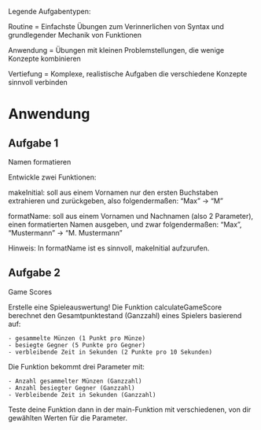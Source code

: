 Legende Aufgabentypen:

Routine = Einfachste Übungen zum Verinnerlichen von Syntax und grundlegender Mechanik von Funktionen

Anwendung = Übungen mit kleinen Problemstellungen, die wenige Konzepte kombinieren

Vertiefung = Komplexe, realistische Aufgaben die verschiedene Konzepte sinnvoll verbinden


# Anwendung

## Aufgabe 1

Namen formatieren

Entwickle zwei Funktionen:

makeInitial: soll aus einem Vornamen nur den ersten Buchstaben extrahieren und zurückgeben, also folgendermaßen:
“Max” → “M”

formatName: soll aus einem Vornamen und Nachnamen (also 2 Parameter), einen formatierten Namen ausgeben, und zwar folgendermaßen:
“Max”, “Mustermann” → “M. Mustermann”

Hinweis: In formatName ist es sinnvoll, makeInitial aufzurufen.


## Aufgabe 2

Game Scores

Erstelle eine Spieleauswertung! Die Funktion calculateGameScore berechnet den Gesamtpunktestand (Ganzzahl) eines Spielers basierend auf:

    - gesammelte Münzen (1 Punkt pro Münze)
    - besiegte Gegner (5 Punkte pro Gegner)
    - verbleibende Zeit in Sekunden (2 Punkte pro 10 Sekunden)

Die Funktion bekommt drei Parameter mit:

    - Anzahl gesammelter Münzen (Ganzzahl)
    - Anzahl besiegter Gegner (Ganzzahl)
    - Verbleibende Zeit in Sekunden (Ganzzahl)
    
Teste deine Funktion dann in der main-Funktion mit verschiedenen, von dir gewählten Werten für die Parameter.

